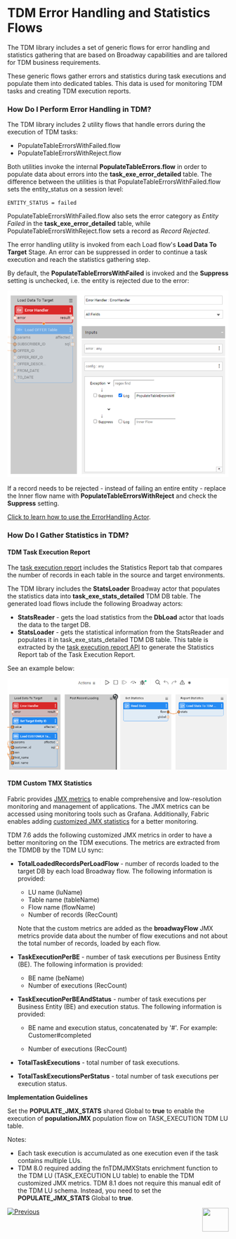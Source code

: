 # TDM Error Handling and Statistics Flows

The TDM library includes a set of generic flows for error handling and statistics gathering that are based on Broadway capabilities and are tailored for TDM business requirements. 

These generic flows gather errors and statistics during task executions and populate them into dedicated tables. This data is used for monitoring TDM tasks and creating TDM execution reports.

### How Do I Perform Error Handling in TDM?

The TDM library includes 2 utility flows that handle errors during the execution of TDM tasks:

* PopulateTableErrorsWithFailed.flow
* PopulateTableErrorsWithReject.flow

Both utilities invoke the internal **PopulateTableErrors.flow** in order to populate data about errors into the **task_exe_error_detailed** table. The difference between the utilities is that PopulateTableErrorsWithFailed.flow sets the entity_status on a session level:

~~~
ENTITY_STATUS = failed 
~~~

PopulateTableErrorsWithFailed.flow also sets the error category as *Entity Failed* in the **task_exe_error_detailed** table, while PopulateTableErrorsWithReject.flow sets a record as *Record Rejected*.

The error handling utility is invoked from each Load flow's **Load Data To Target** Stage. An error can be suppressed in order to continue a task execution and reach the statistics gathering step.

By default, the **PopulateTableErrorsWithFailed** is invoked and the **Suppress** setting is unchecked, i.e. the entity is rejected due to the error:

![image](images/12_tdm_err_stat_01.PNG)

 If a record needs to be rejected - instead of failing an entire entity - replace the Inner flow name with **PopulateTableErrorsWithReject** and check the **Suppress** setting. 

[Click to learn how to use the ErrorHandling Actor](/articles/19_Broadway/actors/06_error_handling_actors.md#how-do-i-use-the-errorhandler-actor).

### How Do I Gather Statistics in TDM?

#### TDM Task Execution Report

The [task execution report](/articles/TDM/tdm_gui/27_task_execution_history.md#generating-a-task-execution-summary-report) includes the Statistics Report tab that compares the number of records in each table in the source and target environments.  

The TDM library includes the **StatsLoader** Broadway actor that populates the statistics data into **task_exe_stats_detailed** TDM DB table. The generated load flows include the following Broadway actors:

- **StatsReader** - gets the load statistics from the **DbLoad** actor that loads the data to the target DB. 
- **StatsLoader** - gets the statistical information from the StatsReader and populates it in task_exe_stats_detailed TDM DB table. This table is extracted by the [task execution report API](/articles/TDM/tdm_gui/TDM_Task_Execution_Flows_APIs/07_get_task_execution_reports_APIs.md#get-task-execution-summary-report) to generate the Statistics Report tab of the Task Execution Report. 

See an example below:

![image](images/12_tdm_err_stat_02.PNG)



#### TDM Custom TMX Statistics

Fabric provides [JMX metrics](/articles/34_JMX_statistics/01_JMX_overview.md) to enable comprehensive and low-resolution monitoring and management of applications. The JMX metrics can be accessed using monitoring tools such as Grafana. Additionally, Fabric enables adding [customized JMX statistics](/articles/34_JMX_statistics/03_JMX_custom.md) for a better monitoring. 

TDM 7.6 adds the following customized JMX metrics in order to have a better monitoring on the TDM executions. The metrics are extracted from the TDMDB by the TDM LU sync: 

- **TotalLoadedRecordsPerLoadFlow** - number of records loaded to the target DB by each load Broadway flow. The following information is provided:

  - LU name (luName)
  - Table name (tableName)
  - Flow name (flowName)
  - Number of records (RecCount)

  Note that the custom metrics are added as the **broadwayFlow** JMX metrics provide data about the number of flow executions and not about the total number of records, loaded by each flow. 

- **TaskExecutionPerBE** - number of task executions per Business Entity (BE). The following information is provided:

  - BE name (beName)
  - Number of executions (RecCount)

- **TaskExecutionPerBEAndStatus** - number of task executions per Business Entity (BE) and execution status. The following information is provided:

  - BE name and execution status, concatenated by '#'. For example: Customer#completed

  - Number of executions (RecCount)

- **TotalTaskExecutions** - total number of task executions. 

- **TotalTaskExecutionsPerStatus** - total number of task executions per execution status.

**Implementation Guidelines** 

Set the **POPULATE_JMX_STATS** shared Global to **true** to enable the execution of **populationJMX** population flow on TASK_EXECUTION TDM LU table.

Notes:

- Each task execution is accumulated as one execution even if the task contains multiple LUs.
- TDM 8.0 required adding the fnTDMJMXStats enrichment function to the TDM LU (TASK_EXECUTION LU table) to enable the TDM customized JMX metrics. TDM 8.1 does not require this manual edit of the TDM LU schema. Instead, you need to set the **POPULATE_JMX_STATS** Global to **true**. 

[![Previous](/articles/images/Previous.png)](11_tdm_implementation_using_generic_flows.md)[<img align="right" width="60" height="54" src="/articles/images/Next.png">](13_tdm_implementation_supporting_different_product_versions.md)
